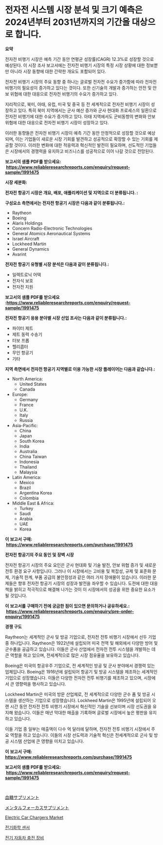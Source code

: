 <p><h1>전자전 시스템 시장 분석 및 크기 예측은 2024년부터 2031년까지의 기간을 대상으로 합니다.</h1></p><p><strong>요약</strong></p>
<p><p>전자전 비행기 시장은 예측 기간 동안 연평균 성장률(CAGR) 12.3%로 성장할 것으로 예상된다. 이 시장 조사 보고서에는 전자전 비행기 시장의 특정 시장 상황에 대한 정보뿐만 아니라 시장 동향에 대한 간략한 개요도 포함되어 있다. </p><p>전자전 비행기 시장의 주요 동향 중 하나는 글로벌 전자전 수요가 증가함에 따라 전자전 비행기의 필요성이 증가하고 있다는 것이다. 또한 신기술의 개발과 증가하는 안전 및 안보 위협에 대한 대응으로 전자전 비행기의 수요가 증가하고 있다. </p><p>지리적으로, 북미, 아태, 유럽, 미국 및 중국 등 전 세계적으로 전자전 비행기 시장이 성장하고 있다. 특히 북미 지역에서는 군사 예산 증가와 군사 현대화 프로세스의 일환으로 전자전 비행기에 대한 수요가 증가하고 있다. 아태 지역에서도 군비동향의 변화와 안보 위협에 대한 대응으로 전자전 비행기 시장이 성장하고 있다. </p><p>이러한 동향들은 전자전 비행기 시장이 예측 기간 동안 안정적으로 성장할 것으로 예상되며, 이는 기업들이 새로운 시장 기회를 발견하고 성공적으로 확장할 수 있는 기회를 제공할 것이다. 이러한 변화에 대한 적응력과 혁신적인 발전이 필요하며, 선도적인 기업들은 시장에서의 경쟁력을 유지하고 비즈니스를 성공적으로 이어 나갈 것으로 전망된다.</p></p>
<p><strong>보고서의 샘플 PDF를 받으세요: &nbsp;<a href="https://www.reliableresearchreports.com/enquiry/request-sample/1991475">https://www.reliableresearchreports.com/enquiry/request-sample/1991475</a></strong></p>
<p><strong>시장 세분화:</strong></p>
<p><strong> 전자전 항공기 시장은 개요, 배포, 애플리케이션 및 지역으로 더 분류됩니다. :</strong></p>
<p><strong>구성요소 측면에서는 전자전 항공기 시장은 다음과 같이 분류됩니다.:</strong></p>
<p><ul><li>Raytheon</li><li>Boeing</li><li>Alaris Holdings</li><li>Concern Radio-Electronic Technologies</li><li>General Atomics Aeronautical Systems</li><li>Israel Aircraft</li><li>Lockheed Martin</li><li>General Dynamics</li><li>Avarint</li></ul></p>
<p><strong> 전자전 항공기 유형별 시장 분석은 다음과 같이 분류됩니다.:</strong></p>
<p><ul><li>일렉트로닉 어택</li><li>전자식 보호</li><li>전자전 지원</li></ul></p>
<p><strong>보고서의 샘플 PDF를 받으세요 :<a href="https://www.reliableresearchreports.com/enquiry/request-sample/1991475">https://www.reliableresearchreports.com/enquiry/request-sample/1991475</a></strong></p>
<p><strong> 전자전 항공기 응용 분야별 시장 산업 조사는 다음과 같이 분류됩니다.:</strong></p>
<p><ul><li>파이터 제트</li><li>제트 동력 수송기</li><li>터보 프롭</li><li>헬리콥터</li><li>무인 항공기</li><li>기타</li></ul></p>
<p><strong>지역 측면에서 전자전 항공기 지역별로 이용 가능한 시장 플레이어는 다음과 같습니다.:</strong></p>
<p><ul>
    <li>
        North America:
        <ul>
            <li>United States</li>
            <li>Canada</li>
        </ul>
    </li>
    <li>
        Europe:
        <ul>
            <li>Germany</li>
            <li>France</li>
            <li>U.K.</li>
            <li>Italy</li>
            <li>Russia</li>
        </ul>
    </li>
    <li>
        Asia-Pacific:
        <ul>
            <li>China</li>
            <li>Japan</li>
            <li>South Korea</li>
            <li>India</li>
            <li>Australia</li>
            <li>China Taiwan</li>
            <li>Indonesia</li>
            <li>Thailand</li>
            <li>Malaysia</li>
        </ul>
    </li>
    <li>
        Latin America:
        <ul>
            <li>Mexico</li>
            <li>Brazil</li>
            <li>Argentina Korea</li>
            <li>Colombia</li>
        </ul>
    </li>
    <li>
        Middle East & Africa:
        <ul>
            <li>Turkey</li>
            <li>Saudi</li>
            <li>Arabia</li>
            <li>UAE</li>
            <li>Korea</li>
        </ul>
    </li>
    </ul></p>
<p><strong>이 보고서 구매: &nbsp;<a href="https://www.reliableresearchreports.com/purchase/1991475">https://www.reliableresearchreports.com/purchase/1991475</a></strong></p>
<p><strong>전자전 항공기의 주요 동인 및 장벽 시장</strong></p>
<p><p>전자전 항공기 시장의 주요 요인은 군사 현대화 및 기술 발전, 안보 위협 증가 및 새로운 전투 환경 요구 사항입니다. 그러나 이 시장에서는 고비용 및 복잡성, 규제 및 표준화 문제, 기술적 한계, 부품 공급의 불안정성과 같은 여러 가지 장애물이 있습니다. 이러한 문제들은 향후 전자전 항공기 시장의 성장과 발전을 좌우할 수 있습니다. 도전에 대한 대응책을 밝히고 적극적으로 해결해 나가는 것이 이 시장에서의 성공을 위한 중요한 요소가 될 것입니다.</p></p>
<p><strong>이 보고서를 구매하기 전에 궁금한 점이 있으면 문의하거나 공유하세요.: &nbsp;<a href="https://www.reliableresearchreports.com/enquiry/pre-order-enquiry/1991475">https://www.reliableresearchreports.com/enquiry/pre-order-enquiry/1991475</a></strong></p>
<p><strong>경쟁 구도</strong></p>
<p><p>Raytheon는 세계적인 군사 및 방공 기업으로, 전자전 전투 비행기 시장에서 선두 기업 중 하나입니다. Raytheon은 1922년에 설립되어 미국 전역 및 해외에서 다양한 방어 및 군수품을 공급하고 있습니다. 이들은 군사 산업에서 전자전 전투 시스템을 개발하는 데 큰 역할을 하고 있으며, 전세계적으로 많은 시장 점유율을 보유하고 있습니다.</p><p>Boeing은 미국의 항공우주 기업으로, 전 세계적인 방공 및 군사 분야에서 경쟁력 있는 업체입니다. Boeing은 1916년에 설립되어 항공기 및 방공 시스템을 제조하는 세계적인 기업으로 성장했습니다. 이들은 다양한 전자전 전투 비행기를 제조하고 있으며, 시장에서 큰 영향력을 행사하고 있습니다.</p><p>Lockheed Martin은 미국의 방문 산업체로, 전 세계적으로 다양한 군수 품 및 방공 시스템을 생산하는 기업으로 성장했습니다. Lockheed Martin은 1995년에 설립되어 오랜 시간 동안 전자전 전투 비행기 시장에서 혁신적인 기술을 선보이며 시장 선도권을 유지해 왔습니다. 이들은 매년 막대한 매출을 기록하며 글로벌 시장에서 높은 평판을 유지하고 있습니다.</p><p>이들 기업 중 일부는 매출액이 다수 억 달러에 달하며, 전자전 전투 비행기 시장에서 주요 역할을 하고 있습니다. 이들의 시장 선도력과 기술적 혁신은 전세계적으로 군사 및 방공 시스템 산업에 큰 영향을 미치고 있습니다.</p></p>
<p><strong>이 보고서 구매: &nbsp; <a href="https://www.reliableresearchreports.com/purchase/1991475">https://www.reliableresearchreports.com/purchase/1991475</a></strong></p>
<p><strong>보고서의 샘플 PDF를 받으세요: &nbsp;<a href="https://www.reliableresearchreports.com/enquiry/request-sample/1991475">https://www.reliableresearchreports.com/enquiry/request-sample/1991475</a></strong><strong></strong></p>
<p>&nbsp;</p>
<p><p><a href="https://github.com/ReganWisoky2023/Market-Research-Report-List-1/blob/main/89013009490.md">血糖サプリメント</a></p><p><a href="https://github.com/cbigkbh02719/Market-Research-Report-List-1/blob/main/41930409489.md">メンタルフォーカスサプリメント</a></p><p><a href="https://issuu.com/reportprime-2/docs/electric-car-chargers-market-size-2030.pptx">Electric Car Chargers Market</a></p><p><a href="https://github.com/vsr06p4p49/Market-Research-Report-List-1/blob/main/77368308732.md">전기화학 센서</a></p><p><a href="https://github.com/oajzkywllm460/Market-Research-Report-List-1/blob/main/16349788731.md">전기 자동차 충전 장비</a></p></p>